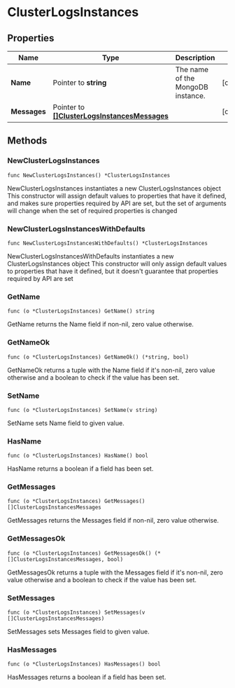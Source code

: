 # ClusterLogsInstances



## Properties

|Name | Type | Description | Notes|
|------------ | ------------- | ------------- | -------------|
|**Name** | Pointer to **string** | The name of the MongoDB instance. | [optional] |
|**Messages** | Pointer to [**[]ClusterLogsInstancesMessages**](ClusterLogsInstancesMessages.md) |  | [optional] |

## Methods

### NewClusterLogsInstances

`func NewClusterLogsInstances() *ClusterLogsInstances`

NewClusterLogsInstances instantiates a new ClusterLogsInstances object
This constructor will assign default values to properties that have it defined,
and makes sure properties required by API are set, but the set of arguments
will change when the set of required properties is changed

### NewClusterLogsInstancesWithDefaults

`func NewClusterLogsInstancesWithDefaults() *ClusterLogsInstances`

NewClusterLogsInstancesWithDefaults instantiates a new ClusterLogsInstances object
This constructor will only assign default values to properties that have it defined,
but it doesn't guarantee that properties required by API are set

### GetName

`func (o *ClusterLogsInstances) GetName() string`

GetName returns the Name field if non-nil, zero value otherwise.

### GetNameOk

`func (o *ClusterLogsInstances) GetNameOk() (*string, bool)`

GetNameOk returns a tuple with the Name field if it's non-nil, zero value otherwise
and a boolean to check if the value has been set.

### SetName

`func (o *ClusterLogsInstances) SetName(v string)`

SetName sets Name field to given value.

### HasName

`func (o *ClusterLogsInstances) HasName() bool`

HasName returns a boolean if a field has been set.

### GetMessages

`func (o *ClusterLogsInstances) GetMessages() []ClusterLogsInstancesMessages`

GetMessages returns the Messages field if non-nil, zero value otherwise.

### GetMessagesOk

`func (o *ClusterLogsInstances) GetMessagesOk() (*[]ClusterLogsInstancesMessages, bool)`

GetMessagesOk returns a tuple with the Messages field if it's non-nil, zero value otherwise
and a boolean to check if the value has been set.

### SetMessages

`func (o *ClusterLogsInstances) SetMessages(v []ClusterLogsInstancesMessages)`

SetMessages sets Messages field to given value.

### HasMessages

`func (o *ClusterLogsInstances) HasMessages() bool`

HasMessages returns a boolean if a field has been set.


